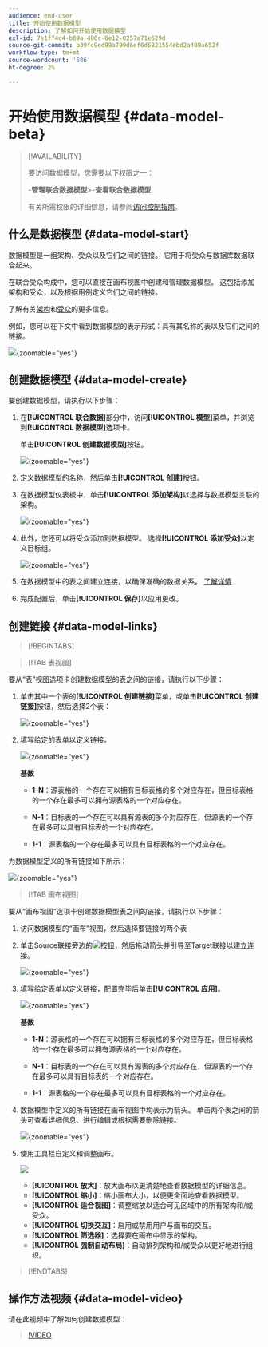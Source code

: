 ```yaml
---
audience: end-user
title: 开始使用数据模型
description: 了解如何开始使用数据模型
exl-id: 7e1f74c4-b89a-480c-8e12-0257a71e629d
source-git-commit: b39fc9ed99a799d6ef6d5821554ebd2a409a652f
workflow-type: tm+mt
source-wordcount: '686'
ht-degree: 2%

---
```



# 开始使用数据模型 {#data-model-beta}

>[!AVAILABILITY]
>
>要访问数据模型，您需要以下权限之一：
>
>-**管理联合数据模型**
>&#x200B;>-**查看联合数据模型**
>
>有关所需权限的详细信息，请参阅[访问控制指南](/help/governance-privacy-security/access-control.md)。

## 什么是数据模型 {#data-model-start}

数据模型是一组架构、受众以及它们之间的链接。 它用于将受众与数据库数据联合起来。

在联合受众构成中，您可以直接在画布视图中创建和管理数据模型。 这包括添加架构和受众，以及根据用例定义它们之间的链接。

了解有关[架构](../customer/schemas.md#schema-start)和[受众](../start/audiences.md)的更多信息。

例如，您可以在下文中看到数据模型的表示形式：具有其名称的表以及它们之间的链接。

![](assets/datamodel.png){zoomable="yes"}

## 创建数据模型 {#data-model-create}

要创建数据模型，请执行以下步骤：

1. 在&#x200B;**[!UICONTROL 联合数据]**&#x200B;部分中，访问&#x200B;**[!UICONTROL 模型]**&#x200B;菜单，并浏览到&#x200B;**[!UICONTROL 数据模型]**&#x200B;选项卡。

   单击&#x200B;**[!UICONTROL 创建数据模型]**&#x200B;按钮。

   ![](assets/datamodel_create.png){zoomable="yes"}

1. 定义数据模型的名称，然后单击&#x200B;**[!UICONTROL 创建]**&#x200B;按钮。

1. 在数据模型仪表板中，单击&#x200B;**[!UICONTROL 添加架构]**&#x200B;以选择与数据模型关联的架构。

   ![](assets/datamodel_schemas.png){zoomable="yes"}

1. 此外，您还可以将受众添加到数据模型。 选择&#x200B;**[!UICONTROL 添加受众]**&#x200B;以定义目标组。

   ![](assets/datamodel-audiences.png){zoomable="yes"}

1. 在数据模型中的表之间建立连接，以确保准确的数据关系。 [了解详情](#data-model-links)

1. 完成配置后，单击&#x200B;**[!UICONTROL 保存]**&#x200B;以应用更改。

## 创建链接 {#data-model-links}

>[!BEGINTABS]

>[!TAB 表视图]

要从“表”视图选项卡创建数据模型的表之间的链接，请执行以下步骤：

1. 单击其中一个表的&#x200B;**[!UICONTROL 创建链接]**&#x200B;菜单，或单击&#x200B;**[!UICONTROL 创建链接]**&#x200B;按钮，然后选择2个表：

   ![](assets/datamodel_createlinks.png){zoomable="yes"}

1. 填写给定的表单以定义链接。

   ![](assets/datamodel_link.png){zoomable="yes"}

   **基数**

   * **1-N**：源表格的一个存在可以拥有目标表格的多个对应存在，但目标表格的一个存在最多可以拥有源表格的一个对应存在。

   * **N-1**：目标表的一个存在可以具有源表的多个对应存在，但源表的一个存在最多可以具有目标表的一个对应存在。

   * **1-1**：源表格的一个存在最多可以具有目标表格的一个对应存在。

为数据模型定义的所有链接如下所示：

![](assets/datamodel_alllinks.png){zoomable="yes"}

>[!TAB 画布视图]

要从“画布视图”选项卡创建数据模型表之间的链接，请执行以下步骤：

1. 访问数据模型的“画布”视图，然后选择要链接的两个表

1. 单击Source联接旁边的![](assets/do-not-localize/Smock_AddCircle_18_N.svg)按钮，然后拖动箭头并引导至Target联接以建立连接。

   ![](assets/datamodel.gif){zoomable="yes"}

1. 填写给定表单以定义链接，配置完毕后单击&#x200B;**[!UICONTROL 应用]**。

   ![](assets/datamodel-canvas-1.png){zoomable="yes"}

   **基数**

   * **1-N**：源表格的一个存在可以拥有目标表格的多个对应存在，但目标表格的一个存在最多可以拥有源表格的一个对应存在。

   * **N-1**：目标表的一个存在可以具有源表的多个对应存在，但源表的一个存在最多可以具有目标表的一个对应存在。

   * **1-1**：源表格的一个存在最多可以具有目标表格的一个对应存在。

1. 数据模型中定义的所有链接在画布视图中均表示为箭头。 单击两个表之间的箭头可查看详细信息、进行编辑或根据需要删除链接。

   ![](assets/datamodel-canvas-2.png){zoomable="yes"}

1. 使用工具栏自定义和调整画布。

   ![](assets/datamodel-canvas-3.png)

   * **[!UICONTROL 放大]**：放大画布以更清楚地查看数据模型的详细信息。
   * **[!UICONTROL 缩小]**：缩小画布大小，以便更全面地查看数据模型。
   * **[!UICONTROL 适合视图]**：调整缩放以适合可见区域中的所有架构和/或受众。
   * **[!UICONTROL 切换交互]**：启用或禁用用户与画布的交互。
   * **[!UICONTROL 筛选器]**：选择要在画布中显示的架构。
   * **[!UICONTROL 强制自动布局]**：自动排列架构和/或受众以更好地进行组织。

>[!ENDTABS]

## 操作方法视频 {#data-model-video}

请在此视频中了解如何创建数据模型：

>[!VIDEO](https://video.tv.adobe.com/v/3432020)
